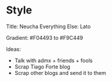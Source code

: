 # Style

Title: Neucha
Everything Else: Lato

Gradient: #F04493 to #F9C449

Ideas:

- Talk with admx + friends + fools
- Scrap Tiago Forte blog
- Scrap other blogs and send it to them
